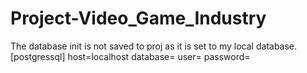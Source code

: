 # Project-Video_Game_Industry

The database init is not saved to proj as it is set to my local database.
[postgressql]
host=localhost
database=<your database name>
user=<your username>
password=<your pass>

